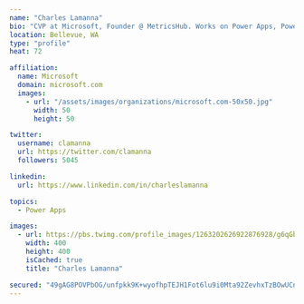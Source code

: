 ```yaml
---
name: "Charles Lamanna"
bio: "CVP at Microsoft, Founder @ MetricsHub. Works on Power Apps, Power Automate, Power Virtual Agent, Common Data Service and Dynamics 365."
location: Bellevue, WA
type: "profile"
heat: 72

affiliation:
  name: Microsoft
  domain: microsoft.com
  images:
    - url: "/assets/images/organizations/microsoft.com-50x50.jpg"
      width: 50
      height: 50

twitter:
  username: clamanna
  url: https://twitter.com/clamanna
  followers: 5045

linkedin:
  url: https://www.linkedin.com/in/charleslamanna

topics:
  - Power Apps

images:
  - url: https://pbs.twimg.com/profile_images/1263202626922876928/g6qGbHZ-_400x400.jpg
    width: 400
    height: 400
    isCached: true
    title: "Charles Lamanna"

secured: "49gAG8POVPbOG/unfpkk9K+wyofhpTEJH1Fot6lu9i0Mta92ZevhxTzBOwUCncco0cxjqC3j49hvO/FWAqjiyuwlrhkpjf0JS1xLU4wvwMJExfC4gvqBBue0iqdY3kBnOgqOXDUYTPYqyRvvrmf+rCHmsIi3TcAMfv9pT32cQaOglVq/8eCx+c5SxWI51lrZ+gxq76gxJ6BY8zSfaxS/9J2f2O91Sx9hI9vZ15i3edw7Q8G5j6uaicxIrxaocAAfp/TUoNgzX5d3mJWP7cUQr9SB5/Djao7Y9+VhOQsOpdMj+65LbGAwl4RLSglnuLkYO09DailiX15Bz6V3d7vsr2veGc3O/9UcFshKvIfMhOPhnsmuElsxtQ4J2xIRcvFy5hMHgjS2Cg5zt5WRh2qBTQ==;IMgYa7w9Zt47JGolQ9bqkw=="
---
```


